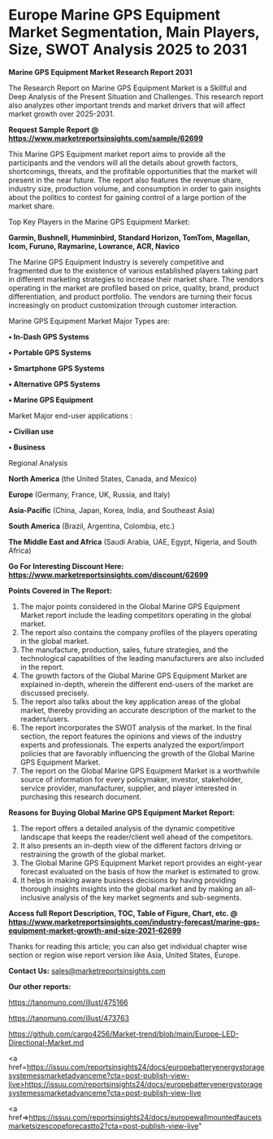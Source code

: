  # Europe Marine GPS Equipment Market Segmentation, Main Players, Size, SWOT Analysis 2025 to 2031

<strong>Marine GPS Equipment Market Research Report 2031</strong>

The Research Report on Marine GPS Equipment Market is a Skillful and Deep Analysis of the Present Situation and Challenges. This research report also analyzes other important trends and market drivers that will affect market growth over 2025-2031.

<strong>Request Sample Report @ <a href=https://www.marketreportsinsights.com/sample/62699>https://www.marketreportsinsights.com/sample/62699</a></strong>

This Marine GPS Equipment market report aims to provide all the participants and the vendors will all the details about growth factors, shortcomings, threats, and the profitable opportunities that the market will present in the near future. The report also features the revenue share, industry size, production volume, and consumption in order to gain insights about the politics to contest for gaining control of a large portion of the market share.

Top Key Players in the Marine GPS Equipment Market:

<strong>Garmin, Bushnell, Humminbird, Standard Horizon, TomTom, Magellan, Icom, Furuno, Raymarine, Lowrance, ACR, Navico</strong>

The Marine GPS Equipment Industry is severely competitive and fragmented due to the existence of various established players taking part in different marketing strategies to increase their market share. The vendors operating in the market are profiled based on price, quality, brand, product differentiation, and product portfolio. The vendors are turning their focus increasingly on product customization through customer interaction.

Marine GPS Equipment Market Major Types are:

<strong>• In-Dash GPS Systems

• Portable GPS Systems

• Smartphone GPS Systems

• Alternative GPS Systems

• Marine GPS Equipment</strong>

Market Major end-user applications :

<strong>• Civilian use

• Business</strong>

Regional Analysis

</u><strong><b>North America</b></strong> (the United States, Canada, and Mexico)

<strong><b>Europe </b></strong>(Germany, France, UK, Russia, and Italy)

<strong><b>Asia-Pacific</b></strong> (China, Japan, Korea, India, and Southeast Asia)

<strong><b>South America</b></strong> (Brazil, Argentina, Colombia, etc.)

<strong><b>The Middle East and Africa</b></strong> (Saudi Arabia, UAE, Egypt, Nigeria, and South Africa)

<strong>Go For Interesting Discount Here: <a href=https://www.marketreportsinsights.com/discount/62699>https://www.marketreportsinsights.com/discount/62699</a></strong>

<strong>Points Covered in The Report:</strong>
<ol>
  <li>The major points considered in the Global Marine GPS Equipment Market report include the leading competitors operating in the global market.</li>
  <li>The report also contains the company profiles of the players operating in the global market.</li>
  <li>The manufacture, production, sales, future strategies, and the technological capabilities of the leading manufacturers are also included in the report.</li>
  <li>The growth factors of the Global Marine GPS Equipment Market are explained in-depth, wherein the different end-users of the market are discussed precisely.</li>
  <li>The report also talks about the key application areas of the global market, thereby providing an accurate description of the market to the readers/users.</li>
  <li>The report incorporates the SWOT analysis of the market. In the final section, the report features the opinions and views of the industry experts and professionals. The experts analyzed the export/import policies that are favorably influencing the growth of the Global Marine GPS Equipment Market.</li>
  <li>The report on the Global Marine GPS Equipment Market is a worthwhile source of information for every policymaker, investor, stakeholder, service provider, manufacturer, supplier, and player interested in purchasing this research document.</li>
</ol>
<strong>Reasons for Buying Global Marine GPS Equipment Market Report:</strong>

<ol>
  <li>The report offers a detailed analysis of the dynamic competitive landscape that keeps the reader/client well ahead of the competitors.</li>
  <li>It also presents an in-depth view of the different factors driving or restraining the growth of the global market.</li>
  <li>The Global Marine GPS Equipment Market report provides an eight-year forecast evaluated on the basis of how the market is estimated to grow.</li>
  <li>It helps in making aware business decisions by having providing thorough insights insights into the global market and by making an all-inclusive analysis of the key market segments and sub-segments.</li>
</ol>
<strong>Access full Report Description, TOC, Table of Figure, Chart, etc. @ <a href=https://www.marketreportsinsights.com/industry-forecast/marine-gps-equipment-market-growth-and-size-2021-62699>https://www.marketreportsinsights.com/industry-forecast/marine-gps-equipment-market-growth-and-size-2021-62699</a></strong>


Thanks for reading this article; you can also get individual chapter wise section or region wise report version like Asia, United States, Europe.

<strong>Contact Us:</strong>
sales@marketreportsinsights.com

<strong>Our other reports:</strong>

<a href=https://tanomuno.com/illust/475166>https://tanomuno.com/illust/475166</a>

<a href=https://tanomuno.com/illust/473763>https://tanomuno.com/illust/473763</a>

<a href=https://github.com/cargo4256/Market-trend/blob/main/Europe-LED-Directional-Market.md>https://github.com/cargo4256/Market-trend/blob/main/Europe-LED-Directional-Market.md</a>

<a href=https://issuu.com/reportsinsights24/docs/europebatteryenergystoragesystemessmarketadvanceme?cta=post-publish-view-live>https://issuu.com/reportsinsights24/docs/europebatteryenergystoragesystemessmarketadvanceme?cta=post-publish-view-live</a>

<a href=>https://issuu.com/reportsinsights24/docs/europewallmountedfaucetsmarketsizescopeforecastto2?cta=post-publish-view-live</a>"
